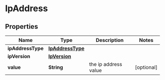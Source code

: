 
# IpAddress

## Properties
Name | Type | Description | Notes
------------ | ------------- | ------------- | -------------
**ipAddressType** | [**IpAddressType**](IpAddressType.md) |  | 
**ipVersion** | [**IpVersion**](IpVersion.md) |  | 
**value** | **String** | the ip address value |  [optional]



